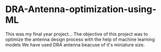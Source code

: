 # DRA-Antenna-optimization-using-ML

This was my final year project...
The objective of this project was to optimize the antenna design process with the help of machine learning models
We have used DRA antenna beacuse of it's miniature size.

